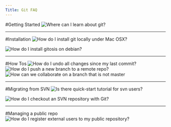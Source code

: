 ```yaml
---
Title: Git FAQ
---
```


#Getting Started
![Where can I learn about git?](%base_url%/wiki/faq/git/Where-can-I-learn-about-git)


---

#Installation
![How do I install git locally under Mac OSX?](%base_url%/wiki/faq/git/How-do-I-install-git-locally-under-Mac-OSX)

![How do I install gitosis on debian?](%base_url%/wiki/faq/git/How-do-I-install-gitosis-on-debian)


---

#How Tos
![How do I undo all changes since my last commit?](%base_url%/wiki/faq/git/How-do-I-undo-all-changes-since-my-last-commit)
![How do I push a new branch to a remote repo?](%base_url%/wiki/faq/git/How-do-I-push-a-new-branch-to-a-remote-repo)
![How can we collaborate on a branch that is not master](%base_url%/wiki/faq/git/How-can-we-collaborate-on-a-branch-that-is-not-master)

---

#Migrating from SVN
![Is there quick-start tutorial for svn users?](%base_url%/wiki/faq/git/Is-there-quick-start-tutorial-for-svn-users)

![How do I checkout an SVN repository with Git?](%base_url%/wiki/faq/git/How-do-I-checkout-an-SVN-repository-with-Git)


---
#Managing a public repo
![How do I register external users to my public repository?](%base_url%/wiki/faq/git/How-do-I-register-external-users-to-my-public-repository)
